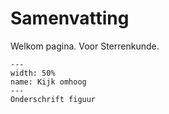 # Samenvatting

Welkom pagina. Voor Sterrenkunde.



``` {figure} figures/Sterrenkunde.JPG
---
width: 50%
name: Kijk omhoog
---
Onderschrift figuur
```

